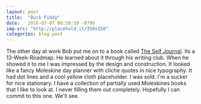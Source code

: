 ```yaml
---
layout: post
title:  "Buck Fiddy"
date:   2016-07-07 00:58:19 -0700
img-src: "http://placehold.it/350x150"
categories: blog post
---
```


The other day at work Bob put me on to a book called <a href="https://bestself.co/products/self-journal" target="_blank">The Self Journal</a>. Its a 13-Week-Roadmap. He learned about it through his writing club. When he showed it to me I was impressed by the design and construction. It looked like a fancy Moleskine day planner with cliche quotes in nice typography. It had dot lines and a cool yellow cloth placeholder. I was sold. I'm a sucker for nice stationary. I have a collection of partially used Moleskines books that I like to look at. I never filling them out completely. Hopefully I can commit to this one. We'll see.